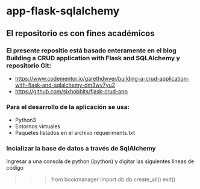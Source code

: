 # app-flask-sqlalchemy
## El repositorio es con fines académicos

### El presente repositio está basado enteramente en el blog Building a CRUD application with Flask and SQLAlchemy y repositorio Git:
- https://www.codementor.io/garethdwyer/building-a-crud-application-with-flask-and-sqlalchemy-dm3wv7yu2
- https://github.com/sixhobbits/flask-crud-app

### Para el desarrollo de la aplicación se usa:
- Python3
- Entornos virtuales
- Paquetes listados en el archivo requeriments.txt

### Incializar la base de datos a través de SqlAlchemy
Ingresar a una consola de python (ipython) y digitar las siguientes líneas de código
>>> from bookmanager import db
>>> db.create_all()
>>> exit()

